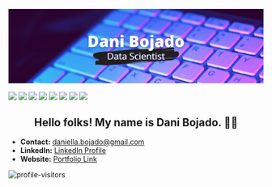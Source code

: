 [![Header](images/dbojado_banner.png "Header")](https://danibojado.com/)

[<img src="https://img.shields.io/badge/python-red?&style=for-the-badge&logo=python&logoColor=white"/>](https://www.python.org/) [<img src="https://img.shields.io/badge/pandas-orange?&style=for-the-badge&logo=pandas&logoColor=white" />](https://pandas.pydata.org) [<img src="https://img.shields.io/badge/numpy-yellow?&style=for-the-badge&logo=numpy&logoColor=white" />](https://numpy.org) [<img src="https://img.shields.io/badge/matplotlib-green?&style=for-the-badge&logo=python&logoColor=white"/>](https://matplotlib.org) [<img src="https://img.shields.io/badge/github-lightblue?&style=for-the-badge&logo=github&logoColor=white"/>](https://github.com) [<img src="https://img.shields.io/badge/markdown-blue?&style=for-the-badge&logo=markdown&logoColor=white"/>](https://www.markdownguide.org) [<img src="https://img.shields.io/badge/mysql-violet?&style=for-the-badge&logo=mysql&logoColor=white"/>](https://www.mysql.com) [<img src="https://img.shields.io/badge/jupyternotebook-purple?&style=for-the-badge&logo=Jupyter&logoColor=white"/>](https://jupyter.org)


<h2 align="center">Hello folks! My name is Dani Bojado. 👋🤓</h2>

- <b>Contact:</b> daniella.bojado@gmail.com
- <b>LinkedIn:</b> [LinkedIn Profile](https://www.linkedin.com/in/daniella-bojado) 
- <b>Website:</b> [Portfolio Link](https://danibojado.com/) 

![profile-visitors](https://visitor-badge.glitch.me/badge?page_id=dbojado.dbojado)


